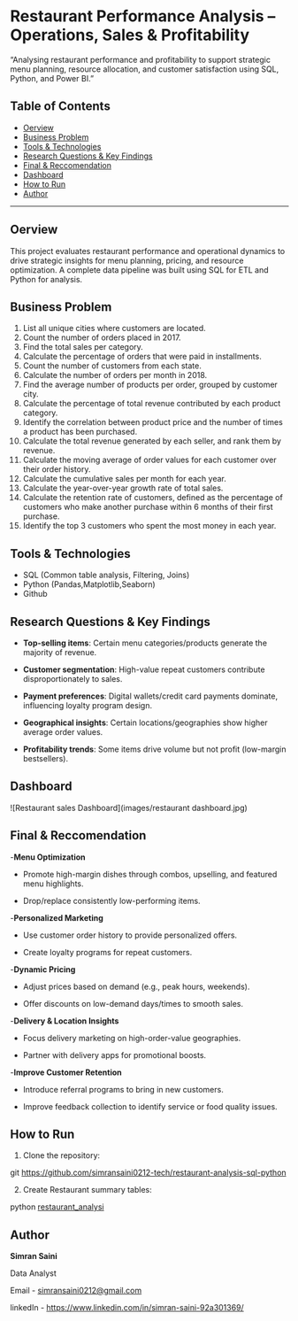 # Restaurant Performance Analysis – Operations, Sales & Profitability 
“Analysing restaurant performance and profitability to support strategic menu planning, resource allocation, and customer satisfaction using SQL, Python, and Power BI.”

## Table of Contents
 - [Oerview](#overview)
- [Business Problem](#business-problem)
- [Tools & Technologies](#tools--technologies)
- [Research Questions & Key Findings](#research-questions--key-findings)
- [Final & Reccomendation](#Final--Reccomendation)
- [Dashboard](#dashboard)
- [How to Run](#how-to-run)
- [Author](#author)

----
## Oerview

This project evaluates restaurant performance and operational dynamics to drive strategic insights for menu planning, pricing, and resource optimization. A complete data pipeline was built using SQL for ETL and Python for analysis.


## Business Problem

1. List all unique cities where customers are located.
2. Count the number of orders placed in 2017.
3. Find the total sales per category.
4. Calculate the percentage of orders that were paid in installments.
5. Count the number of customers from each state. 
6. Calculate the number of orders per month in 2018.
7. Find the average number of products per order, grouped by customer city.
8. Calculate the percentage of total revenue contributed by each product category.
9. Identify the correlation between product price and the number of times a product has been purchased.
10. Calculate the total revenue generated by each seller, and rank them by revenue.
11. Calculate the moving average of order values for each customer over their order history.
12. Calculate the cumulative sales per month for each year.
13. Calculate the year-over-year growth rate of total sales.
14. Calculate the retention rate of customers, defined as the percentage of customers who make another purchase within 6 months of their first purchase.
15. Identify the top 3 customers who spent the most money in each year.

## Tools & Technologies

- SQL  (Common table analysis, Filtering, Joins)
- Python (Pandas,Matplotlib,Seaborn)
- Github


## Research Questions & Key Findings

- **Top-selling items**: Certain menu categories/products generate the majority of revenue.

- **Customer segmentation**: High-value repeat customers contribute disproportionately to sales.

- **Payment preferences**: Digital wallets/credit card payments dominate, influencing loyalty program design.

- **Geographical insights**: Certain locations/geographies show higher average order values.

- **Profitability trends**: Some items drive volume but not profit (low-margin bestsellers).

## Dashboard
![Restaurant sales Dashboard](images/restaurant dashboard.jpg)

## Final & Reccomendation
-**Menu Optimization**

- Promote high-margin dishes through combos, upselling, and featured menu highlights.

- Drop/replace consistently low-performing items.

-**Personalized Marketing**

- Use customer order history to provide personalized offers.

- Create loyalty programs for repeat customers.

-**Dynamic Pricing**

- Adjust prices based on demand (e.g., peak hours, weekends).

- Offer discounts on low-demand days/times to smooth sales.

-**Delivery & Location Insights**

- Focus delivery marketing on high-order-value geographies.

- Partner with delivery apps for promotional boosts.

-**Improve Customer Retention**

- Introduce referral programs to bring in new customers.

- Improve feedback collection to identify service or food quality issues.

## How to Run

1. Clone the repository:

git https://github.com/simransaini0212-tech/restaurant-analysis-sql-python

2. Create Restaurant  summary tables:

python [restaurant_analysi](resturant_analysis.ipynb)


## Author 

**Simran Saini**

Data Analyst

Email - simransaini0212@gmail.com

linkedIn - https://www.linkedin.com/in/simran-saini-92a301369/
